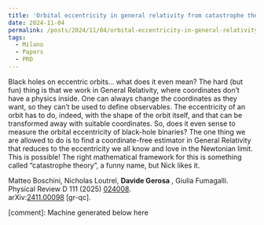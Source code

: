 ```yaml
---
title: 'Orbital eccentricity in general relativity from catastrophe theory'
date: 2024-11-04
permalink: /posts/2024/11/04/orbital-eccentricity-in-general-relativity-from-catastrophe-theory
tags:
  - Milano
  - Papers
  - PRD
---
```


Black holes on eccentric orbits… what does it even mean? The hard (but fun) thing is that we work in General Relativity, where coordinates don’t have a physics inside. One can always change the coordinates as they want, so they can’t be used to define observables. The eccentricity of an orbit has to do, indeed, with the shape of the orbit itself, and that can be transformed away with suitable coordinates. So, does it even sense to measure the orbital eccentricity of black-hole binaries? The one thing we are allowed to do is to find a coordinate-free estimator in General Relativity that reduces to the eccentricity we all know and love in the Newtonian limit. This is possible! The right mathematical framework for this is something called “catastrophe theory”, a funny name, but Nick likes it. 

Matteo Boschini, Nicholas Loutrel, **Davide Gerosa** , Giulia Fumagalli.  
Physical Review D 111 (2025) [024008](<https://journals.aps.org/prd/abstract/10.1103/PhysRevD.111.024008>).  
arXiv:[](<https://arxiv.org/abs/2204.00026>)[](<https://arxiv.org/abs/2204.03423>)[2411.00098](<https://arxiv.org/abs/2411.00098>) [gr-qc].

[comment]: Machine generated below here
